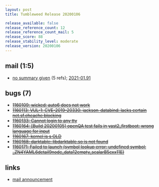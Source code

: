 ```yaml
---
layout: post
title: Tumbleweed Release 20200106

release_available: false
release_reference_count: 12
release_reference_count_mail: 5
release_score: 88
release_stability_level: moderate
release_version: 20200106
---
```


## mail (1:5)

- [no summary given](https://lists.opensuse.org/opensuse-factory/2020-01/msg00093.html) (5 refs); [2021-01.91](https://github.com/boombatower/tumbleweed-review/issues/10)

## bugs (7)

<!--more-->

- ~~[1160109: wicked: auto6 does not work](https://bugzilla.opensuse.org/show_bug.cgi?id=1160109)~~
- ~~[1160113: VUL-1: CVE-2019-20330: jackson-databind: lacks certain net.sf.ehcache blocking](https://bugzilla.opensuse.org/show_bug.cgi?id=1160113)~~
- ~~[1160133: Cannot login to any tty](https://bugzilla.opensuse.org/show_bug.cgi?id=1160133)~~
- ~~[1160164: \[Build 20200105\] openQA test fails in yast2_firstboot: wrong language for input](https://bugzilla.opensuse.org/show_bug.cgi?id=1160164)~~
- ~~[1160167: kernel is s OLD](https://bugzilla.opensuse.org/show_bug.cgi?id=1160167)~~
- ~~[1160168: darktable: libdarktable.so is not found](https://bugzilla.opensuse.org/show_bug.cgi?id=1160168)~~
- ~~[1160171: Failed to launch (symbol lookup error: undefined symbol: _ZN4YAML6detail9node_data12empty_scalarB5cxx11E)](https://bugzilla.opensuse.org/show_bug.cgi?id=1160171)~~



## links

- [mail announcement](https://github.com/boombatower/tumbleweed-review/issues/10)
